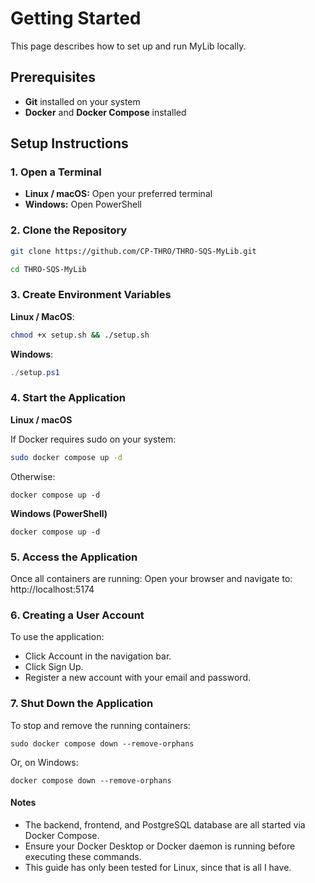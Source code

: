 # Getting Started

This page describes how to set up and run MyLib locally.


## Prerequisites

- **Git** installed on your system
- **Docker** and **Docker Compose** installed

## Setup Instructions

### 1. Open a Terminal

- **Linux / macOS:** Open your preferred terminal
- **Windows:** Open PowerShell



### 2. Clone the Repository

```bash
git clone https://github.com/CP-THRO/THRO-SQS-MyLib.git
```
```bash
cd THRO-SQS-MyLib
```

### 3. Create Environment Variables
**Linux / MacOS**:
```bash
chmod +x setup.sh && ./setup.sh
```
**Windows**:
```PowerShell
./setup.ps1
```


### 4. Start the Application
**Linux / macOS**

If Docker requires sudo on your system:
```bash
sudo docker compose up -d
```
Otherwise:

```
docker compose up -d
```

**Windows (PowerShell)**

```
docker compose up -d
```

###  5. Access the Application
Once all containers are running:
Open your browser and navigate to: http://localhost:5174

### 6. Creating a User Account

To use the application:
- Click Account in the navigation bar.
- Click Sign Up.
- Register a new account with your email and password.

### 7. Shut Down the Application

To stop and remove the running containers:

```
sudo docker compose down --remove-orphans
```

Or, on Windows:

```
docker compose down --remove-orphans
```

#### Notes
- The backend, frontend, and PostgreSQL database are all started via Docker Compose.
- Ensure your Docker Desktop or Docker daemon is running before executing these commands.
- This guide has only been tested for Linux, since that is all I have.